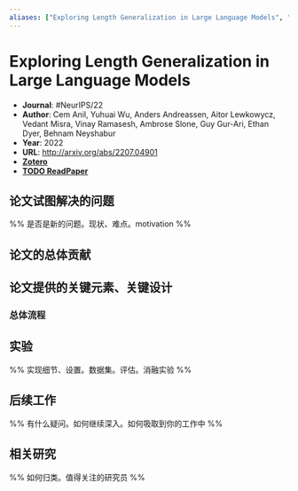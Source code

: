 ```yaml
---
aliases: ["Exploring Length Generalization in Large Language Models", "Exploring Length Generalization in Large Language Models, 2022"]
---
```

# Exploring Length Generalization in Large Language Models

- **Journal**: #NeurIPS/22
- **Author**: Cem Anil, Yuhuai Wu, Anders Andreassen, Aitor Lewkowycz, Vedant Misra, Vinay Ramasesh, Ambrose Slone, Guy Gur-Ari, Ethan Dyer, Behnam Neyshabur
- **Year**: 2022
- **URL**: http://arxiv.org/abs/2207.04901
- [**Zotero**](zotero://select/items/@2022ExploringLengthGeneralizationAnil)
- [**TODO ReadPaper**](https://readpaper.com/...)

## 论文试图解决的问题

%% 是否是新的问题。现状、难点。motivation %%

## 论文的总体贡献

## 论文提供的关键元素、关键设计

### 总体流程

## 实验

%% 实现细节、设置。数据集。评估。消融实验 %%

## 后续工作

%% 有什么疑问。如何继续深入。如何吸取到你的工作中 %%

## 相关研究

%% 如何归类。值得关注的研究员 %%
